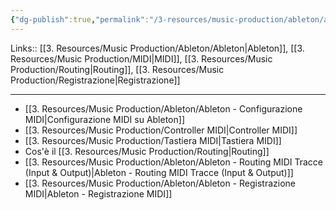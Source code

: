 ```yaml
---
{"dg-publish":true,"permalink":"/3-resources/music-production/ableton/ableton-routing-e-registrazione-midi/","tags":["type/note"]}
---
```


Links:: [[3. Resources/Music Production/Ableton/Ableton\|Ableton]], [[3. Resources/Music Production/MIDI\|MIDI]], [[3. Resources/Music Production/Routing\|Routing]], [[3. Resources/Music Production/Registrazione\|Registrazione]]

---
- [[3. Resources/Music Production/Ableton/Ableton - Configurazione MIDI\|Configurazione MIDI su Ableton]]
- [[3. Resources/Music Production/Controller MIDI\|Controller MIDI]]
- [[3. Resources/Music Production/Tastiera MIDI\|Tastiera MIDI]]
- Cos'è il [[3. Resources/Music Production/Routing\|Routing]]
- [[3. Resources/Music Production/Ableton/Ableton - Routing MIDI Tracce (Input & Output)\|Ableton - Routing MIDI Tracce (Input & Output)]]
- [[3. Resources/Music Production/Ableton/Ableton - Registrazione MIDI\|Ableton - Registrazione MIDI]]















